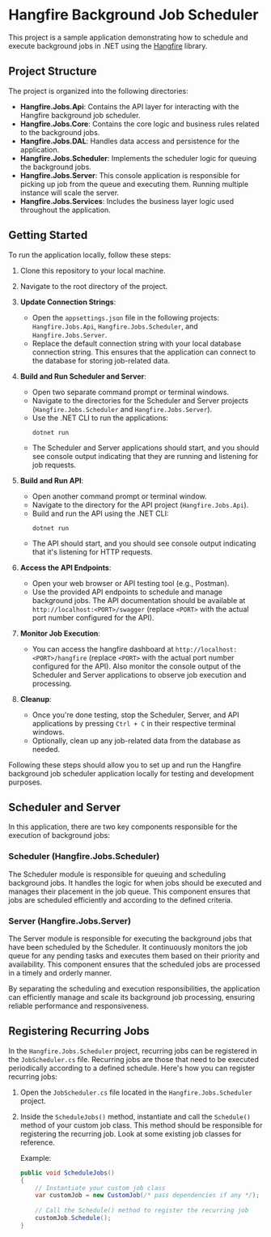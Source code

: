 # Hangfire Background Job Scheduler

This project is a sample application demonstrating how to schedule and execute background jobs in .NET using the [Hangfire](https://www.hangfire.io/) library.

## Project Structure

The project is organized into the following directories:

- **Hangfire.Jobs.Api**: Contains the API layer for interacting with the Hangfire background job scheduler.
- **Hangfire.Jobs.Core**: Contains the core logic and business rules related to the background jobs.
- **Hangfire.Jobs.DAL**: Handles data access and persistence for the application.
- **Hangfire.Jobs.Scheduler**: Implements the scheduler logic for queuing the background jobs.
- **Hangfire.Jobs.Server**: This console application is responsible for picking up job from the queue and executing them. Running multiple instance will scale the server.
- **Hangfire.Jobs.Services**: Includes the business layer logic used throughout the application.

## Getting Started

To run the application locally, follow these steps:

1. Clone this repository to your local machine.
2. Navigate to the root directory of the project.
3. **Update Connection Strings**:
   - Open the `appsettings.json` file in the following projects: `Hangfire.Jobs.Api`, `Hangfire.Jobs.Scheduler`, and `Hangfire.Jobs.Server`.
   - Replace the default connection string with your local database connection string. This ensures that the application can connect to the database for storing job-related data.

4. **Build and Run Scheduler and Server**:
   - Open two separate command prompt or terminal windows.
   - Navigate to the directories for the Scheduler and Server projects (`Hangfire.Jobs.Scheduler` and `Hangfire.Jobs.Server`).
   - Use the .NET CLI to run the applications:
     ```
     dotnet run
     ```
   - The Scheduler and Server applications should start, and you should see console output indicating that they are running and listening for job requests.

5. **Build and Run API**:
   - Open another command prompt or terminal window.
   - Navigate to the directory for the API project (`Hangfire.Jobs.Api`).
   - Build and run the API using the .NET CLI:
     ```
     dotnet run
     ```
   - The API should start, and you should see console output indicating that it's listening for HTTP requests.

6. **Access the API Endpoints**:
   - Open your web browser or API testing tool (e.g., Postman).
   - Use the provided API endpoints to schedule and manage background jobs. The API documentation should be available at `http://localhost:<PORT>/swagger` (replace `<PORT>` with the actual port number configured for the API).

7. **Monitor Job Execution**:
   - You can access the hangfire dashboard at `http://localhost:<PORT>/hangfire` (replace `<PORT>` with the actual port number configured for the API). Also monitor the console output of the Scheduler and Server applications to observe job execution and processing.

8. **Cleanup**:
   - Once you're done testing, stop the Scheduler, Server, and API applications by pressing `Ctrl + C` in their respective terminal windows.
   - Optionally, clean up any job-related data from the database as needed.

Following these steps should allow you to set up and run the Hangfire background job scheduler application locally for testing and development purposes.

## Scheduler and Server

In this application, there are two key components responsible for the execution of background jobs:

### Scheduler (Hangfire.Jobs.Scheduler)

The Scheduler module is responsible for queuing and scheduling background jobs. It handles the logic for when jobs should be executed and manages their placement in the job queue. This component ensures that jobs are scheduled efficiently and according to the defined criteria.

### Server (Hangfire.Jobs.Server)

The Server module is responsible for executing the background jobs that have been scheduled by the Scheduler. It continuously monitors the job queue for any pending tasks and executes them based on their priority and availability. This component ensures that the scheduled jobs are processed in a timely and orderly manner.

By separating the scheduling and execution responsibilities, the application can efficiently manage and scale its background job processing, ensuring reliable performance and responsiveness.

## Registering Recurring Jobs

In the `Hangfire.Jobs.Scheduler` project, recurring jobs can be registered in the `JobScheduler.cs` file. Recurring jobs are those that need to be executed periodically according to a defined schedule. Here's how you can register recurring jobs:

1. Open the `JobScheduler.cs` file located in the `Hangfire.Jobs.Scheduler` project.

2. Inside the `ScheduleJobs()` method, instantiate and call the `Schedule()` method of your custom job class. This method should be responsible for registering the recurring job. Look at some existing job classes for reference.

   Example:
   ```csharp
   public void ScheduleJobs()
   {
       // Instantiate your custom job class
       var customJob = new CustomJob(/* pass dependencies if any */);
       
       // Call the Schedule() method to register the recurring job
       customJob.Schedule();
   }


